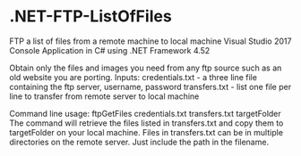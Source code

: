 # .NET-FTP-ListOfFiles
FTP a list of files from a remote machine to local machine
Visual Studio 2017 Console Application in C# using .NET Framework 4.52

Obtain only the files and images you need from any ftp source such as an old website you are porting.
Inputs: credentials.txt - a three line file containing the ftp server, username, password
        transfers.txt - list one file per line to transfer from remote server to local machine
        
Command line usage: ftpGetFiles credentials.txt transfers.txt targetFolder
The command will retrieve the files listed in transfers.txt and copy them to targetFolder on your local machine.
Files in transfers.txt can be in multiple directories on the remote server. Just include the path in the filename.
